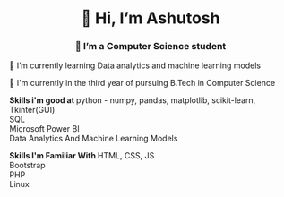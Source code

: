 <h1 align='center'> 👋 Hi, I’m Ashutosh </h1>
<h3 align='center'> 👀 I’m a Computer Science student </h3>
<p>🌱 I’m currently learning Data analytics and machine learning models</p>
<p>🏫 I'm currently in the third year of pursuing B.Tech in Computer Science</p>
<p> 
  <b>Skills i'm good at </b>
  python - numpy, pandas, matplotlib, scikit-learn, Tkinter(GUI) <br/>
  SQL <br/>
  Microsoft Power BI <br/>
  Data Analytics And Machine Learning Models<br/>
</p>
<p>
  <b>Skills I'm Familiar With </b>
  HTML, CSS, JS <br/>
  Bootstrap <br/>
  PHP <br/>
  Linux <br/>
</p>
<!---
ashutoshdash987/ashutoshdash987 is a ✨ special ✨ repository because its `README.md` (this file) appears on your GitHub profile.
You can click the Preview link to take a look at your changes.
--->
